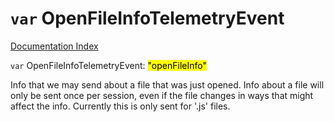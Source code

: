 # `var` OpenFileInfoTelemetryEvent

[Documentation Index](../README.md)

`var` OpenFileInfoTelemetryEvent: <mark>"openFileInfo"</mark>

Info that we may send about a file that was just opened.
Info about a file will only be sent once per session, even if the file changes in ways that might affect the info.
Currently this is only sent for '.js' files.


